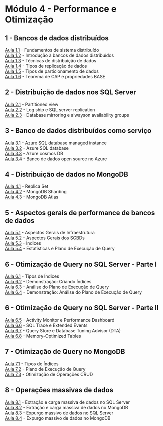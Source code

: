 # **Módulo 4 - Performance e Otimização**

## **1 - Bancos de dados distribuídos**
[Aula 1.1](https://www.youtube.com/watch?v=MtQ6bvg8twQ) - Fundamentos de sistema distribuído \
[Aula 1.2](https://www.youtube.com/watch?v=NKstEF0gXL4) - Introdução à bancos de dados distribuídos \
[Aula 1.3](https://www.youtube.com/watch?v=ULakdXVL6rM) - Técnicas de distribuição de dados \
[Aula 1.4](https://www.youtube.com/watch?v=Sn5lZBnVpeg) - Tipos de replicação de dados \
[Aula 1.5](https://www.youtube.com/watch?v=5qWC35PSohA) - Tipos de particionamento de dados \
[Aula 1.6](https://www.youtube.com/watch?v=X8XTW5HEgMs) - Teorema de CAP e propriedades BASE

## **2 - Distribuição de dados nos SQL Server**
[Aula 2.1](https://www.youtube.com/watch?v=zK5ouRPoqx8) - Partitioned view \
[Aula 2.2](https://www.youtube.com/watch?v=rotQA_mUVfU) - Log ship e SQL  server replication \
[Aula 2.3](https://www.youtube.com/watch?v=k3hE4FpUvEw) - Database mirroring e alwayson availability groups

## **3 - Banco de dados distribuídos como serviço**
[Aula 3.1](https://www.youtube.com/watch?v=BekGnRJ4qc8) - Azure SQL database managed instance \
[Aula 3.2](https://www.youtube.com/watch?v=DRVlcc7Z4Hc) - Azure SQL database \
[Aula 3.3](https://www.youtube.com/watch?v=uN90xXjoZu4) - Azure cosmos DB \
[Aula 3.4](https://www.youtube.com/watch?v=Zz1AyjhYgig) - Banco de dados open source no Azure

## **4 - Distribuição de dados no MongoDB**
[Aula 4.1](https://www.youtube.com/watch?v=koCd4yZY7lk) - Replica Set \
[Aula 4.2](https://www.youtube.com/watch?v=PAacjPXByfg) - MongoDB Sharding \
[Aula 4.3](https://www.youtube.com/watch?v=mTmS-BGxE5g) - MongoDB Atlas

## **5 - Aspectos gerais de performance de bancos de dados**
[Aula 5.1](https://www.youtube.com/watch?v=K4V0XQtaeQE) - Aspectos Gerais de Infraestrutura \
[Aula 5.2](https://www.youtube.com/watch?v=zRpGK5VpTmI) - Aspectos Gerais dos SGBDs \
[Aula 5.3](https://www.youtube.com/watch?v=rVkW4r5x454) - Índices \
[Aula 5.4](https://www.youtube.com/watch?v=TfM6oae0aSM) - Estatísticas e Plano de Execução de Query

## **6 - Otimização de Query no SQL Server - Parte I**
[Aula 6.1](https://www.youtube.com/watch?v=Hhbtf6TrSEo) - Tipos de Índices \
[Aula 6.2](https://www.youtube.com/watch?v=W4VgwtjGIGQ) - Demonstração: Criando Índices \
[Aula 6.3](https://www.youtube.com/watch?v=izuivTTuaSk) - Análise do Plano de Execução de Query \
[Aula 6.4](https://www.youtube.com/watch?v=7fcySrSjfy4) - Demonstração: Análise do Plano de Execução de Query

## **6 - Otimização de Query no SQL Server - Parte II**
[Aula 6.5](https://www.youtube.com/watch?v=4bpT2XHA0Rs) - Activity Monitor e Performance Dashboard \
[Aula 6.6](https://www.youtube.com/watch?v=EYb9kc9i3CM) - SQL Trace e Extended Events \
[Aula 6.7](https://www.youtube.com/watch?v=xg4UI-yTJhw) - Query Store e Database Tuning Advisor (DTA) \
[Aula 6.8](https://www.youtube.com/watch?v=a7hsPfAPP6w) - Memory-Optimized Tables


## **7 - Otimização de Query no MongoDB**
[Aula 7.1](https://www.youtube.com/watch?v=fzQaGPCynw8) - Tipos de Índices \
[Aula 7.2](https://www.youtube.com/watch?v=DjOoZji2EPI) - Plano de Execução de Query \
[Aula 7.3](https://www.youtube.com/watch?v=NwWef2hPPIk) - Otimização de Operações CRUD



## **8 - Operações massivas de dados**
[Aula 8.1](https://www.youtube.com/watch?v=y4cyQtTw45o) - Extração e carga massiva de dados no SQL Server \
[Aula 8.2](https://www.youtube.com/watch?v=PjMuvnWKJfU) - Extração e carga massiva de dados no MongoDB \
[Aula 8.3](https://www.youtube.com/watch?v=cqIid1zb0_E) - Expurgo massivo de dados no SQL Server \
[Aula 8.4](https://www.youtube.com/watch?v=MRH9ypInhM4) - Expurgo massivo de dados no MongoDB

